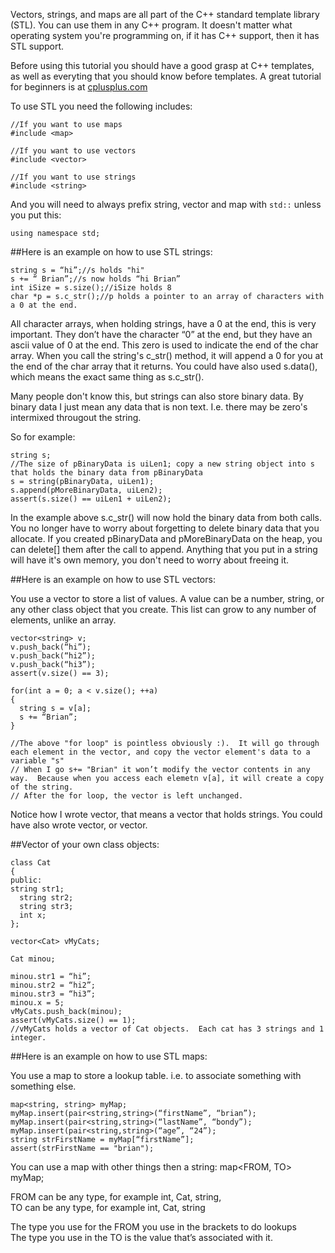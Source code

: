 Vectors, strings, and maps are all part of the C++ standard template library (STL).  You can use them in any C++ program.  It doesn't matter what operating system you're programming on, if it has C++ support, then it has STL support.

Before using this tutorial you should have a good grasp at C++ templates,  as well as everyting that you should know before templates.  A great tutorial for beginners is at [cplusplus.com][1]

To use STL you need the following includes:

    //If you want to use maps
    #include <map>

    //If you want to use vectors
    #include <vector>

    //If you want to use strings
    #include <string>


And you will need to always prefix string, vector and map with `std::` unless you put this:

    using namespace std;


##Here is an example on how to use STL strings:

    string s = “hi”;//s holds "hi"
    s += “ Brian”;//s now holds “hi Brian”
    int iSize = s.size();//iSize holds 8
    char *p = s.c_str();//p holds a pointer to an array of characters with a 0 at the end.

All character arrays, when holding strings, have a 0 at the end, this is very important.  They don’t have the character “0” at the end, but they have an ascii value of 0 at the end.  This zero is used to indicate the end of the char array.  When you call the string's c_str() method, it will append a 0 for you at the end of the char array that it returns.  You could have also used s.data(), which means the exact same thing as s.c_str().

Many people don't know this, but strings can also store binary data.  By binary data I just mean any data that is non text.  I.e. there may be zero's intermixed througout the string.  

So for example:

    string s;
    //The size of pBinaryData is uiLen1; copy a new string object into s that holds the binary data from pBinaryData
    s = string(pBinaryData, uiLen1);
    s.append(pMoreBinaryData, uiLen2);
    assert(s.size() == uiLen1 + uiLen2);

In the example above s.c_str() will now hold the binary data from both calls. You no longer have to worry about forgetting to delete binary data that you allocate.  If you created pBinaryData and pMoreBinaryData on the heap, you can delete[] them after the call to append.  Anything that you put in a string will have it's own memory, you don't need to worry about freeing it.

##Here is an example on how to use STL vectors:

You use a vector to store a list of values.  A value can be a number, string, or any other class object that you create.  This list can grow to any number of elements, unlike an array.

    vector<string> v;
    v.push_back(“hi”);
    v.push_back(“hi2”);
    v.push_back(“hi3”);
    assert(v.size() == 3);

    for(int a = 0; a < v.size(); ++a)
    {
      string s = v[a];
      s += “Brian”;
    }

    //The above "for loop" is pointless obviously :).  It will go through each element in the vector, and copy the vector element's data to a variable "s"
    // When I go s+= "Brian" it won’t modify the vector contents in any way.  Because when you access each elemetn v[a], it will create a copy of the string.
    // After the for loop, the vector is left unchanged.

Notice how I wrote vector<string>, that means a vector that holds strings.  You could have also wrote vector<int>, or vector<AnyOtherType>.

##Vector of your own class objects:

    class Cat
    {
    public:
    string str1;
      string str2;
      string str3;
      int x;
    };

    vector<Cat> vMyCats;

    Cat minou;

    minou.str1 = “hi”;
    minou.str2 = “hi2”;
    minou.str3 = “hi3”;
    minou.x = 5;
    vMyCats.push_back(minou);
    assert(vMyCats.size() == 1);
    //vMyCats holds a vector of Cat objects.  Each cat has 3 strings and 1 integer.

##Here is an example on how to use STL maps:

You use a map to store a lookup table.  i.e. to associate something with something else.

    map<string, string> myMap;
    myMap.insert(pair<string,string>(“firstName”, “brian”);
    myMap.insert(pair<string,string>(“lastName”, “bondy”);
    myMap.insert(pair<string,string>(“age”, “24”);
    string strFirstName = myMap[“firstName”];
    assert(strFirstName == "brian");

You can use a map with other things then a string:  map<FROM, TO> myMap;

FROM can be any type, for example int, Cat, string,  
TO can be any type, for example int, Cat, string

The type you use for the FROM you use in the brackets to do lookups  
The type you use in the TO is the value that’s associated with it.

[1]: http://www.cplusplus.com
